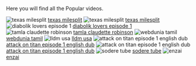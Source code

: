 Here you will find all the Popular videos.

<img src="https://fbcdn-vthumb-a.akamaihd.net/hvthumb-ak-xta1/v/t15.0-10/p128x128/11331473_954889864563883_1731518407_n.jpg?oh=a396e0a2632fc3fe03f048ed1c3da737&oe=589B2C38&__gda__=1487576375_e475011eba74f80260a9e640f6857d7f" alt="texas milesplit">
<a href="https://metavideos.com/video/21393878/talked-with-shamon-ehieuma-after-some-crazy">texas milesplit</a>

<img src="https://fbcdn-vthumb-a.akamaihd.net/hvthumb-ak-xpa1/v/t15.0-10/p128x128/11919348_996009877118548_1159255607_n.jpg?oh=58c009791f705c1bc89c848b187d54e5&oe=58A28D81&__gda__=1486449621_5bc1bb965645849d684c0e5b821a4014" alt="texas milesplit">
<a href="https://metavideos.com/video/21393856/watch-jaron-and-jared-hamilton-talk-about-their-bus">texas milesplit</a>

<img src="https://fbcdn-vthumb-a.akamaihd.net/hvthumb-ak-xta1/v/t15.0-10/p128x128/11331421_1624786097736360_514008973_n.jpg?oh=38507107c04ab06e85568b8d542e4184&oe=589B481D&__gda__=1483681298_c42db734248ef5106e440b115bd423f9" alt="diabolik lovers episode 1">
<a href="https://metavideos.com/video/29159/facebook-video">diabolik lovers episode 1</a>

<img src="https://fbcdn-vthumb-a.akamaihd.net/hvthumb-ak-xft1/v/t15.0-10/s160x160/158880_1904050153698_1065637193898_53644_1009_b.jpg?oh=324ebbc88904680d84c87718f175a297&oe=586171F8&__gda__=1487493846_28f0b3fd9a65c2fe835e61ef99e39d57" alt="tamla claudette robinson">
<a href="https://metavideos.com/video/1132982/claudette-robinson-first-lady-of-motown-tre-major">tamla claudette robinson</a>

<img src="https://fbcdn-profile-a.akamaihd.net/hprofile-ak-xpf1/v/t1.0-1/p200x200/12592465_953353348090192_4019108787817190792_n.jpg?oh=30d1cab43e97626e052c707607b65962&oe=586981D6&__gda__=1483132464_6819794b85f8f4fc3ad15f21e356847a" alt="webdunia tamil">
<a href="https://metavideos.com/facebook/WdTamil">webdunia tamil</a>

<img src="https://fbcdn-profile-a.akamaihd.net/hprofile-ak-xap1/v/t1.0-1/p200x200/14359173_1101537383269748_8222151359926257672_n.jpg?oh=0bb22375fd05febfd4c8a4a8cc2f6e98&oe=589E634C&__gda__=1486500019_a5c5cbc8047584491cb8f09be7509fb1" alt="lldm usa">
<a href="https://metavideos.com/facebook/LLDMUSA">lldm usa</a>

<img src="https://fbcdn-vthumb-a.akamaihd.net/hvthumb-ak-xta1/v/t15.0-10/p228x119/12103397_1492213001080137_327374434_n.jpg?oh=aadc0b5262e1b96bd60928199d505090&oe=589A9479&__gda__=1483209590_a6ea281969ae3282fdc501f5ac72aee1" alt="attack on titan episode 1 english dub">
<a href="https://metavideos.com/video/5964603/attack-on-titan-episode-8-english-dubbed">attack on titan episode 1 english dub</a>

<img src="https://fbcdn-vthumb-a.akamaihd.net/hvthumb-ak-xtp1/v/t15.0-10/p228x119/1976020_1490948361206601_365802965_n.jpg?oh=0e89838ef5967e0a3f35c4857a3ff50f&oe=586851A9&__gda__=1486926200_2077b99e5cc274785f840d48b09169f0" alt="attack on titan episode 1 english dub">
<a href="https://metavideos.com/video/6024594/attack-on-titan-episode-7-english-dubbed">attack on titan episode 1 english dub</a>

<img src="https://fbcdn-profile-a.akamaihd.net/hprofile-ak-xap1/v/t1.0-1/p200x200/11174784_1099694223380210_2411515424926309002_n.png?oh=39754ea0b965a1a0066aa9b18c655590&oe=589F01FA&__gda__=1483457285_2e2f3001d99e3f504231c24159467853" alt="sodere tube">
<a href="https://metavideos.com/facebook/soderetube">sodere tube</a>

<img src="https://fbcdn-vthumb-a.akamaihd.net/hvthumb-ak-xpa1/v/t15.0-10/s160x160/12105646_1104467346244095_1284563378_n.jpg?oh=3c7a47949c71be9a00117d67374c061d&oe=58A82358&__gda__=1487675984_5411367db885cb706e3915db0675c20d" alt="enzai">
<a href="https://metavideos.com/video/20710757/enzai-ova-1">enzai</a>
